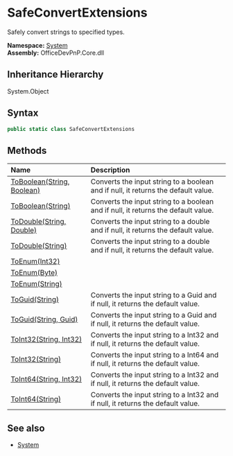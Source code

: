 # SafeConvertExtensions
Safely convert strings to specified types.  

**Namespace:** [System](System.md)  
**Assembly:** OfficeDevPnP.Core.dll  
## Inheritance Hierarchy
System.Object  

## Syntax
```C#
public static class SafeConvertExtensions
```
## Methods
|**Name**|**Description**|
|:-----|:-----|
| [ToBoolean(String, Boolean)](System.SafeConvertExtensions.3f71f0bb.md) | Converts the input string to a boolean and if null, it returns the default value.
| [ToBoolean(String)](System.SafeConvertExtensions.eb6b718c.md) | Converts the input string to a boolean and if null, it returns the default value.
| [ToDouble(String, Double)](System.SafeConvertExtensions.875d7352.md) | Converts the input string to a double and if null, it returns the default value.
| [ToDouble(String)](System.SafeConvertExtensions.af63fbbc.md) | Converts the input string to a double and if null, it returns the default value.
| [ToEnum(Int32)](System.SafeConvertExtensions.5e8789b9.md) | 
| [ToEnum(Byte)](System.SafeConvertExtensions.3256f73f.md) | 
| [ToEnum(String)](System.SafeConvertExtensions.101a4929.md) | 
| [ToGuid(String)](System.SafeConvertExtensions.f23d8610.md) | Converts the input string to a Guid and if null, it returns the default value.
| [ToGuid(String, Guid)](System.SafeConvertExtensions.990fe8d9.md) | Converts the input string to a Guid and if null, it returns the default value.
| [ToInt32(String, Int32)](System.SafeConvertExtensions.c84c5211.md) | Converts the input string to a Int32 and if null, it returns the default value.
| [ToInt32(String)](System.SafeConvertExtensions.66e59ef2.md) | Converts the input string to a Int64 and if null, it returns the default value.
| [ToInt64(String, Int32)](System.SafeConvertExtensions.fb2e447d.md) | Converts the input string to a Int32 and if null, it returns the default value.
| [ToInt64(String)](System.SafeConvertExtensions.6d46a444.md) | Converts the input string to a Int32 and if null, it returns the default value.
## See also
- [System](System.md)
